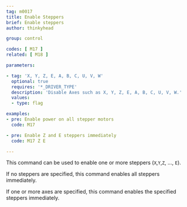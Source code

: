 ```yaml
---
tag: m0017
title: Enable Steppers
brief: Enable steppers
author: thinkyhead

group: control

codes: [ M17 ]
related: [ M18 ]

parameters:

- tag: 'X, Y, Z, E, A, B, C, U, V, W'
  optional: true
  requires: '*_DRIVER_TYPE'
  description: 'Disable Axes such as X, Y, Z, E, A, B, C, U, V, W.'
  values:
  - type: flag

examples:
- pre: Enable power on all stepper motors
  code: M17

- pre: Enable Z and E steppers immediately
  code: M17 Z E

---
```


This command can be used to enable one or more steppers (`X`,`Y`,`Z`, …, `E`).

If no steppers are specified, this command enables all steppers immediately.

If one or more axes are specified, this command enables the specified steppers immediately.
